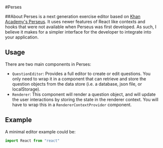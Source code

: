 #Perses

##About
Perses is a next generation exercise editor based on [Khan Academy's Perseus](https://github.com/Khan/perseus). It uses newer features of React like contexts and hooks that were not available when Perseus was first developed. As such, I believe it makes for a simpler interface for the developer to integrate into your application.

## Usage

There are two main components in Perses:

- `QuestionEditor`: Provides a full editor to create or edit questions. You only need to wrap it in a component that can retrieve and store the question objects from the data store (i.e. a database, json file, or localStorage).
- `Renderer`: This component will render a question object, and will update the user interactions by storing the state in the renderer context. You will have to wrap this in a `RendererContextProvider` component.

## Example

A minimal editor example could be:

```javascript
import React from "react"
```
